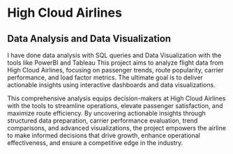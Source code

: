 # High Cloud Airlines 
## Data Analysis and Data Visualization

I have done data analysis with SQL queries and Data Visualization with the tools like PowerBI and Tableau 
This project aims to analyze flight data from High Cloud Airlines, focusing on passenger trends, route popularity, carrier performance, and load factor metrics. The ultimate goal is to deliver actionable insights using interactive dashboards and data visualizations.

This comprehensive analysis equips decision-makers at High Cloud Airlines with the tools to streamline operations, elevate passenger satisfaction, and maximize route efficiency. By uncovering actionable insights through structured data preparation, carrier performance evaluation, trend comparisons, and advanced visualizations, the project empowers the airline to make informed decisions that drive growth, enhance operational effectiveness, and ensure a competitive edge in the industry.


